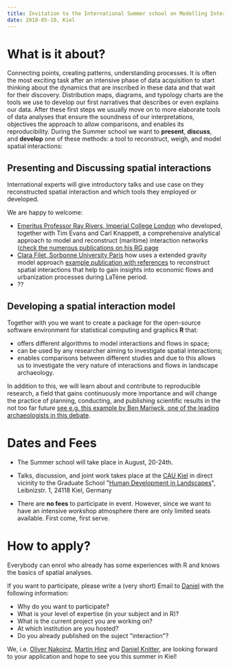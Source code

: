 ```yaml
---
title: Invitation to the International Summer school on Modelling Interation in Landscape Archaeology
date: 2018-05-10, Kiel
---
```


# What is it about?

Connecting points, creating patterns, understanding processes. It is often the most exciting task after an intensive phase of data acquisition to start thinking about the dynamics that are inscribed in these data and that wait for their discovery. Distribution maps, diagrams, and typology charts are the tools we use to develop our first narratives that describes or even explains our data. After these first steps we usually move on to more elaborate tools of data analyses that ensure the soundness of our interpretations, objectives the approach to allow comparisons, and enables its reproducibility. During the Summer school we want to **present**, **discuss**, and **develop** one of these methods: a tool to reconstruct, weigh, and model spatial interactions:

## Presenting and Discussing spatial interactions

International experts will give introductory talks and use case on they reconstructed spatial interaction and which tools they employed or developed.

We are happy to welcome:

- [Emeritus Professor Ray Rivers, Imperial College London](https://www.imperial.ac.uk/people/r.rivers) who developed, together with Tim Evans and Carl Knappett, a comprehensive analytical approach to model and reconstruct (maritime) interaction networks ([check the numerous publications on his RG page](https://www.researchgate.net/profile/Ray_Rivers)
- [Clara Filet, Sorbonne University Paris](https://www.researchgate.net/profile/Clara_Filet2) how uses a extended gravity model approach [example publication with references](https://www.researchgate.net/publication/316435193_An_Attempt_to_Estimate_the_Impact_of_the_Spread_of_Economic_Flows_on_Latenian_Urbanization1) to reconstruct spatial interactions that help to gain insights into economic flows and urbanization processes during LaTéne period.
- ??

## Developing a spatial interaction model

Together with you we want to create a package for the open-source software environment for statistical computing and graphics **R** that:

- offers different algorithms to model interactions and flows in space;
- can be used by any researcher aiming to investigate spatial interactions;
- enables comparisons between different studies and due to this allows us to investigate the very nature of interactions and flows in landscape archaeology.

In addition to this, we will learn about and contribute to reproducible research, a field that gains continuously more importance and will change the practice of planning, conducting, and publishing scientific results in the not too far future [see e.g. this example by Ben Mariwck, one of the leading archaeologists in this debate](https://www.practicereproducibleresearch.org/case-studies/benmarwick.html). 

# Dates and Fees

- The Summer school will take place in August, 20-24th.

- Talks, discussion, and joint work takes place at the [CAU Kiel](http://www.uni-kiel.de/index-e.shtml) in direct vicinity to the Graduate School "[Human Development in Landscapes](http://www.gshdl.uni-kiel.de/)", Leibnizstr. 1, 24118 Kiel, Germany

- There are **no fees** to participate in event. However, since we want to have an intensive *work*shop atmosphere there are only limited seats available. First come, first serve.

# How to apply?

Everybody can enrol who already has some experiences with R and knows the basics of spatial analyses. 

If you want to participate, please write a (very short) Email to [Daniel](knitter@geographie.uni-kiel.de) with the following information:

- Why do you want to participate?
- What is your level of expertise (in your subject and in R)?
- What is the current project you are working on?
- At which institution are you hosted?
- Do you already published on the suject "interaction"?

We, i.e. [Oliver Nakoinz](https://www.researchgate.net/profile/Oliver_Nakoinz), [Martin Hinz](http://martinhinz.info/) and [Daniel Knitter](https://www.researchgate.net/profile/Daniel_Knitter), are looking forward to your application and hope to see you this summer in Kiel!
